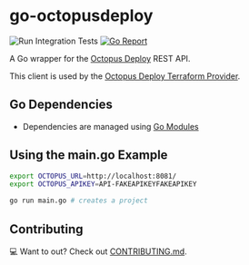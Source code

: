 # go-octopusdeploy

![Run Integration Tests](https://github.com/OctopusDeploy/go-octopusdeploy/workflows/Run%20Integration%20Tests/badge.svg?branch=beta-candidate-01) [![Go Report](https://goreportcard.com/badge/github.com/OctopusDeploy/go-octopusdeploy)](https://goreportcard.com/report/github.com/OctopusDeploy/go-octopusdeploy)

A Go wrapper for the [Octopus Deploy](https://octopus.com/) REST API.

This client is used by the [Octopus Deploy Terraform Provider](https://github.com/OctopusDeploy/terraform-provider-octopusdeploy).

## Go Dependencies

* Dependencies are managed using [Go Modules](https://github.com/golang/go/wiki/Modules#daily-workflow)

## Using the main.go Example

```bash
export OCTOPUS_URL=http://localhost:8081/
export OCTOPUS_APIKEY=API-FAKEAPIKEYFAKEAPIKEY

go run main.go # creates a project
```

## Contributing

💻 Want to out? Check out [CONTRIBUTING.md](CONTRIBUTING.md).
